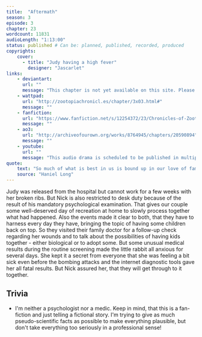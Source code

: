 ```yaml
---
title:  "Aftermath"
season: 3
episode: 3
chapter: 23
wordcount: 11831
audioLength: "1:13:00"
status: published # Can be: planned, published, recorded, produced
copyrights:
    cover:
      - title: "Judy having a high fever"
        designer: "Jascarlet"
links:
    - deviantart:
      url: ""
      message: "This chapter is not yet available on this site. Please choose another hoster!"
    - wattpad:
      url: "http://zootopiachronicl.es/chapter/3x03.html#"
      message: ""
    - fanfiction:
      url: "https://www.fanfiction.net/s/12254372/23/Chronicles-of-Zootopia"
      message: ""
    - ao3:
      url: "http://archiveofourown.org/works/8764945/chapters/20590894"
      message: ""
    - youtube:
      url: ""
      message: "This audio drama is scheduled to be published in multiple parts, starting on Apr 28, 2017!"
quote:
    text: "So much of what is best in us is bound up in our love of family, that it remains the measure of our stability because it measures our sense of loyalty."
    source: "Haniel Long"
---
```

Judy was released from the hospital but cannot work for a few weeks with her broken ribs. But Nick is also restricted to desk duty because of the result of his mandatory psychological examination. That gives our couple some well-deserved day of recreation at home to slowly process together what had happened. Also the events made it clear to both, that they have to harness every day they have, bringing the topic of having some children back on top. So they visited their family doctor for a follow-up check regarding her wounds and to talk about the possibilities of having kids together - either biological or to adopt some. But some unusual medical results during the routine screening made the little rabbit all anxious for several days. She kept it a secret from everyone that she was feeling a bit sick even before the bombing attacks and the internet diagnostic tools gave her all fatal results. But Nick assured her, that they will get through to it together.

## Trivia
 * I'm neither a psychologist nor a medic. Keep in mind, that this is a fan-fiction and just telling a fictional story. I'm trying to give as much pseudo-scientific facts as possible to make everything plausible, but don't take everything too seriously in a professional sense!